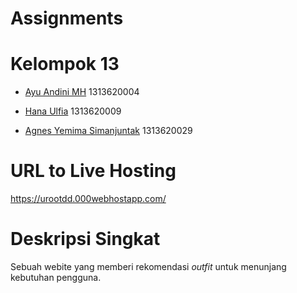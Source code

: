 # Assignments

# Kelompok 13
- [Ayu Andini MH](https://github.com/Iyou06) 1313620004

- [Hana Ulfia](https://github.com/applepie25) 1313620009

- [Agnes Yemima Simanjuntak](https://github.com/LalaNJ) 1313620029

# URL to Live Hosting
https://urootdd.000webhostapp.com/

# Deskripsi Singkat
Sebuah webite yang memberi rekomendasi *outfit* untuk menunjang kebutuhan pengguna.
